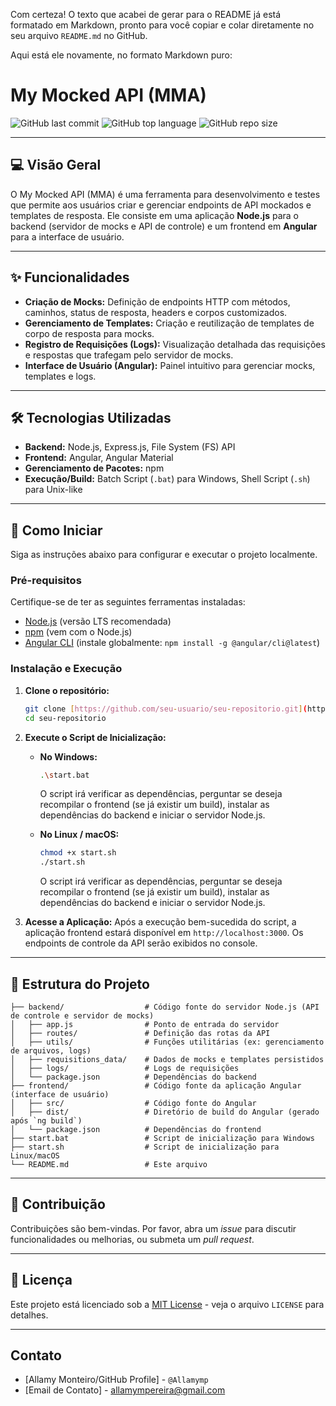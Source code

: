 Com certeza! O texto que acabei de gerar para o README já está formatado em Markdown, pronto para você copiar e colar diretamente no seu arquivo `README.md` no GitHub.

Aqui está ele novamente, no formato Markdown puro:


# My Mocked API (MMA)

![GitHub last commit](https://img.shields.io/github/last-commit/seu-usuario/seu-repositorio?style=flat-square)
![GitHub top language](https://img.shields.io/github/languages/top/seu-usuario/seu-repositorio?style=flat-square)
![GitHub repo size](https://img.shields.io/github/repo-size/seu-usuario/seu-repositorio?style=flat-square)

---

## 💻 Visão Geral

O My Mocked API (MMA) é uma ferramenta para desenvolvimento e testes que permite aos usuários criar e gerenciar endpoints de API mockados e templates de resposta. Ele consiste em uma aplicação **Node.js** para o backend (servidor de mocks e API de controle) e um frontend em **Angular** para a interface de usuário.

---

## ✨ Funcionalidades

* **Criação de Mocks:** Definição de endpoints HTTP com métodos, caminhos, status de resposta, headers e corpos customizados.
* **Gerenciamento de Templates:** Criação e reutilização de templates de corpo de resposta para mocks.
* **Registro de Requisições (Logs):** Visualização detalhada das requisições e respostas que trafegam pelo servidor de mocks.
* **Interface de Usuário (Angular):** Painel intuitivo para gerenciar mocks, templates e logs.

---

## 🛠️ Tecnologias Utilizadas

* **Backend:** Node.js, Express.js, File System (FS) API
* **Frontend:** Angular, Angular Material
* **Gerenciamento de Pacotes:** npm
* **Execução/Build:** Batch Script (`.bat`) para Windows, Shell Script (`.sh`) para Unix-like

---

## 🚀 Como Iniciar

Siga as instruções abaixo para configurar e executar o projeto localmente.

### Pré-requisitos

Certifique-se de ter as seguintes ferramentas instaladas:

* [Node.js](https://nodejs.org/) (versão LTS recomendada)
* [npm](https://www.npmjs.com/) (vem com o Node.js)
* [Angular CLI](https://angular.io/cli) (instale globalmente: `npm install -g @angular/cli@latest`)

### Instalação e Execução

1.  **Clone o repositório:**
    ```bash
    git clone [https://github.com/seu-usuario/seu-repositorio.git](https://github.com/seu-usuario/seu-repositorio.git)
    cd seu-repositorio
    ```

2.  **Execute o Script de Inicialização:**

    * **No Windows:**
        ```bash
        .\start.bat
        ```
        O script irá verificar as dependências, perguntar se deseja recompilar o frontend (se já existir um build), instalar as dependências do backend e iniciar o servidor Node.js.

    * **No Linux / macOS:**
        ```bash
        chmod +x start.sh
        ./start.sh
        ```
        O script irá verificar as dependências, perguntar se deseja recompilar o frontend (se já existir um build), instalar as dependências do backend e iniciar o servidor Node.js.

3.  **Acesse a Aplicação:**
    Após a execução bem-sucedida do script, a aplicação frontend estará disponível em `http://localhost:3000`. Os endpoints de controle da API serão exibidos no console.

---

## 📂 Estrutura do Projeto


```
├── backend/                  # Código fonte do servidor Node.js (API de controle e servidor de mocks)
│   ├── app.js                # Ponto de entrada do servidor
│   ├── routes/               # Definição das rotas da API
│   ├── utils/                # Funções utilitárias (ex: gerenciamento de arquivos, logs)
│   ├── requisitions_data/    # Dados de mocks e templates persistidos
│   ├── logs/                 # Logs de requisições
│   └── package.json          # Dependências do backend
├── frontend/                 # Código fonte da aplicação Angular (interface de usuário)
│   ├── src/                  # Código fonte do Angular
│   ├── dist/                 # Diretório de build do Angular (gerado após `ng build`)
│   └── package.json          # Dependências do frontend
├── start.bat                 # Script de inicialização para Windows
├── start.sh                  # Script de inicialização para Linux/macOS
└── README.md                 # Este arquivo
```

---

## 🤝 Contribuição

Contribuições são bem-vindas. Por favor, abra um *issue* para discutir funcionalidades ou melhorias, ou submeta um *pull request*.

---

## 📄 Licença

Este projeto está licenciado sob a [MIT License](https://opensource.org/licenses/MIT) - veja o arquivo `LICENSE` para detalhes.

---

## Contato

* [Allamy Monteiro/GitHub Profile] - `@Allamymp`
* [Email de Contato] - allamympereira@gmail.com
